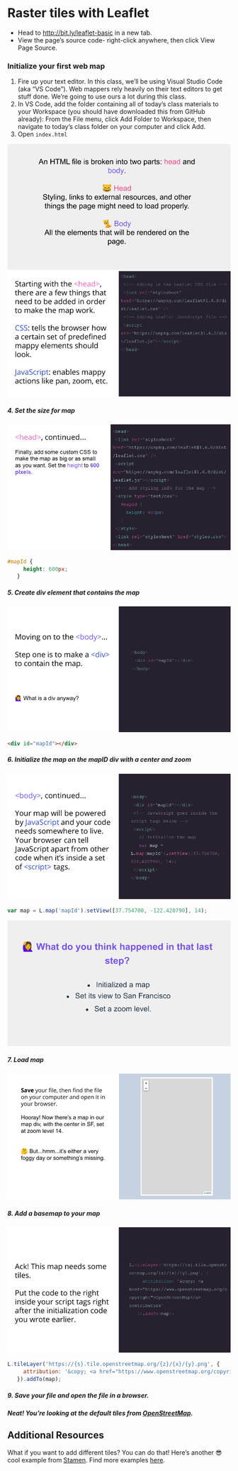 # Raster tiles with Leaflet

- Head to http://bit.ly/leaflet-basic in a new tab.
- View the page’s source code- right-click anywhere, then click View Page Source.

### Initialize your first web map
1. Fire up your text editor. In this class, we’ll be using Visual Studio Code (aka “VS Code”). Web mappers rely heavily on their text editors to get stuff done. We’re going to use ours a lot during this class.
2. In VS Code, add the folder containing all of today’s class materials to your Workspace (you should have downloaded this from GitHub already): From the File menu, click Add Folder to Workspace, then navigate to today’s class folder on your computer and click Add.
3. Open `index.html`

![image](images/slide53.png)
![image](images/slide55.png)

##### 4. Set the size for map
![image](images/slide56.png)

```css
#mapId {
     height: 600px;
   }
 ```

##### 5. Create div element that contains the map
![image](images/slide57.png)
```html
<div id="mapId"></div>
```

##### 6. Initialize the map on the _mapID_ div with a center and zoom
![image](images/slide58.png)
```js
var map = L.map('mapId').setView([37.754700, -122.420790], 14);
```
![image](images/slide60.png)
##### 7. Load map
![image](images/slide61.png)
##### 8. Add a basemap to your map
![image](images/slide62.png)
``` js
L.tileLayer('https://{s}.tile.openstreetmap.org/{z}/{x}/{y}.png', {
     attribution: '&copy; <a href="https://www.openstreetmap.org/copyright">OpenStreetMap</a> contributors'
   }).addTo(map);
```

##### 9. Save your file and open the file in a browser. 

##### Neat! You’re looking at the default tiles from [OpenStreetMap](https://www.openstreetmap.org/#map=5/38.007/-95.844). 

## Additional Resources
What if you want to add different tiles? You can do that! Here’s another 😎 cool example from [Stamen](https://stamen.com/). Find more examples [here](https://leaflet-extras.github.io/leaflet-providers/preview/).
